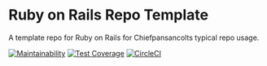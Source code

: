 # Ruby on Rails Repo Template

A template repo for Ruby on Rails for Chiefpansancolts typical repo usage.

[![Maintainability](https://api.codeclimate.com/v1/badges/43355ca7777b6cfe6935/maintainability)](https://codeclimate.com/github/chiefpansancolt/ruby-on-rails-repo-template/maintainability)
[![Test Coverage](https://api.codeclimate.com/v1/badges/43355ca7777b6cfe6935/test_coverage)](https://codeclimate.com/github/chiefpansancolt/ruby-on-rails-repo-template/test_coverage)
[![CircleCI](https://circleci.com/gh/chiefpansancolt/ruby-on-rails-repo-template.svg?style=svg)](https://circleci.com/gh/chiefpansancolt/ruby-on-rails-repo-template)
